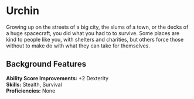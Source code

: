 # Urchin
Growing up on the streets of a big city, the slums of a town, or the decks of a huge spacecraft, you did what you had to to survive. Some places are kind to people like you, with shelters and charities, but others force those without to make do with what they can take for themselves.  

## Background Features
**Ability Score Improvements:** +2 Dexterity  
**Skills:** Stealth, Survival  
**Proficiencies:** None  
